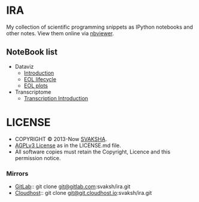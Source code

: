 # IRA
My collection of scientific programming snippets as IPython notebooks and other notes. View them online via [nbviewer](http://nbviewer.ipython.org/github/svaksh/ira/blob/master/README.md). 

## NoteBook list
- Dataviz
   - [Introduction](http://nbviewer.ipython.org/github/svaksh/ira/blob/master/2014-dataviz/01_DV_IML_intro.ipynb)
   - [EOL lifecycle](http://nbviewer.ipython.org/github/svaksh/ira/blob/master/2014-dataviz/02_DV_EOL_lifecycle.ipynb)
   - [EOL plots](http://nbviewer.ipython.org/github/svaksh/ira/blob/master/2014-dataviz/03_DV_EOL_plots.ipynb)
- Transcriptome
   - [Transcription Introduction](http://nbviewer.ipython.org/github/svaksh/ira/blob/master/2014-transcriptome/01_transcriptome_intro.ipynb)


# LICENSE
* COPYRIGHT © 2013-Now [SVAKSHA](http://svaksha.com/pages/Bio).
* [AGPLv3 License](http://www.gnu.org/licenses/agpl.html) as in the LICENSE.md file.
* All software copies must retain the Copyright, Licence and this permission notice.

### Mirrors
- [GitLab](https://gitlab.com/svaksh/ira):: git clone git@gitlab.com:svaksh/ira.git
- [Cloudhost](https://git.cloudhost.io/svaksh/ira):: git clone git@git.cloudhost.io:svaksh/ira.git


